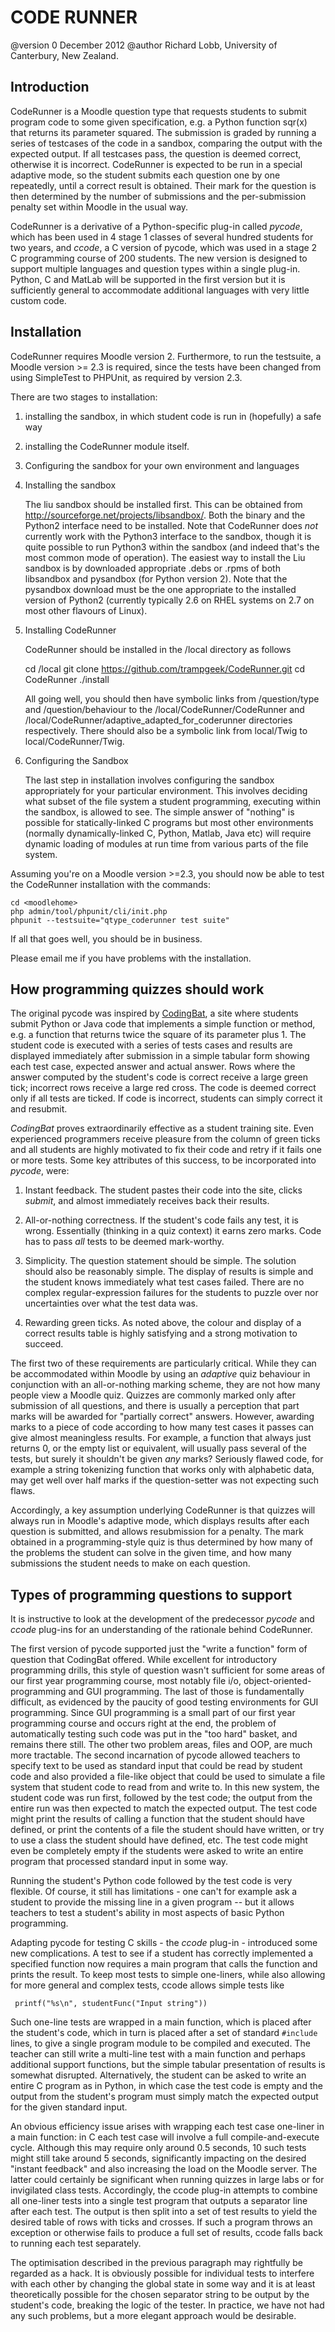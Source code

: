 CODE RUNNER
========

@version 0 December 2012
@author Richard Lobb, University of Canterbury, New Zealand.

Introduction
------------

CodeRunner is a Moodle question type that requests students to submit program code
to some given specification, e.g. a Python function sqr(x) that returns its
parameter squared. The submission is graded by running a series of testcases
of the code in a sandbox, comparing the output with the expected output.
If all testcases pass, the question is deemed correct, otherwise it is
incorrect. CodeRunner is expected to be run in a special adaptive mode, so the
student submits each question one by one repeatedly, until a correct result
is obtained. Their mark for the question is then determined by the number of
submissions and the per-submission penalty set within Moodle in the usual way.

CodeRunner is a derivative of a Python-specific plug-in called *pycode*, which
has been used in 4 stage 1 classes of several hundred students for two years,
and *ccode*, a C version of pycode, which was used in a stage 2 C programming
course of 200 students. The new version is designed to support multiple
languages and question types within a single plug-in. Python, C and MatLab
will be supported in the first version but it is sufficiently general to
accommodate additional languages with very little custom code.


Installation
------------

CodeRunner requires Moodle version 2. Furthermore, to run the testsuite,
a Moodle version >= 2.3 is required, since the tests have been changed from
using SimpleTest to PHPUnit, as required by version 2.3.

There are two stages to installation:

1. installing the sandbox, in which
student code is run in (hopefully) a safe way
2. installing the CodeRunner
module itself.
3. Configuring the sandbox for your own environment and languages

1. Installing the sandbox

   The liu sandbox should be installed first. This can be obtained from
http://sourceforge.net/projects/libsandbox/.  Both the binary and the
Python2 interface need to be installed. Note that CodeRunner does *not*
currently work with the Python3 interface to the sandbox, though it is
quite possible to run Python3 within the sandbox (and indeed that's the most
common mode of operation).  The easiest way to install the Liu sandbox is by
downloaded appropriate .debs or .rpms of both libsandbox and pysandbox (for
Python version 2). Note that the pysandbox download must be the one appropriate
to the installed  version of Python2 (currently typically 2.6 on RHEL systems
on 2.7 on most other flavours of Linux).

2. Installing CodeRunner

   CodeRunner should be installed in the <moodlehome>/local directory as follows

    cd <moodlehome>/local
    git clone https://github.com/trampgeek/CodeRunner.git
    cd CodeRunner
    ./install

    All going well, you should then have symbolic links from <moodlehome>/question/type
and <moodlehome>/question/behaviour to the <moodlehome>/local/CodeRunner/CodeRunner
and <moodlehome>/local/CodeRunner/adaptive_adapted_for_coderunner directories
respectively. There should also be a symbolic link from local/Twig to
local/CodeRunner/Twig.

3. Configuring the Sandbox

   The last step in installation involves configuring the sandbox appropriately
for your particular environment. This involves deciding what subset of the
file system a student programming, executing within the sandbox, is allowed
to see. The simple answer of "nothing" is possible for statically-linked
C programs but most other environments (normally dynamically-linked C,
Python, Matlab, Java etc) will require
dynamic loading of modules at run time from various parts of the file system.


Assuming you're on a Moodle version >=2.3, you should now be able to test the
CodeRunner installation with the commands:

    cd <moodlehome>
    php admin/tool/phpunit/cli/init.php
    phpunit --testsuite="qtype_coderunner test suite"

If all that goes well, you should be in business.

Please email me if you have problems with the installation.


How programming quizzes should work
-----------------------------------

The original pycode was inspired by [CodingBat](http://codingbat.com), a site where
students submit Python or Java code that implements a simple function or
method, e.g. a function that returns twice the square of its parameter plus 1.
The student code is executed with a series of tests cases and results are
displayed immediately after submission in a simple tabular form showing each
test case, expected answer
and actual answer. Rows where the answer computed by the student's code
is correct receive a large green tick; incorrect rows
receive a large red cross. The code is deemed correct only if all tests
are ticked. If code is incorrect, students can simply correct it and resubmit.

*CodingBat* proves extraordinarily effective as a student training site. Even
experienced programmers receive pleasure from the column of green ticks and
all students are highly motivated to fix their code and retry if it fails one or more
tests. Some key attributes of this success, to be incorporated into *pycode*,
were:

1. Instant feedback. The student pastes their code into the site, clicks
*submit*, and almost immediately receives back their results.

1. All-or-nothing correctness. If the student's code fails any test, it is
wrong. Essentially (thinking in a quiz context) it earns zero marks. Code
has to pass *all* tests to be deemed mark-worthy.

1. Simplicity. The question statement should be simple. The solution should
also be reasonably simple. The display of results is simple and the student
knows immediately what test cases failed. There are no complex regular-expression
failures for the students to puzzle over nor uncertainties over what the
test data was.

1. Rewarding green ticks. As noted above, the colour and display of a correct
results table is highly satisfying and a strong motivation to succeed.

The first two of these requirements are particularly critical. While they can
be accommodated within Moodle by using an *adaptive* quiz behaviour
in conjunction with an all-or-nothing marking scheme, they are not
how many people view a Moodle quiz. Quizzes are
commonly marked only after submission of all questions, and there is usually
a perception that part marks will be awarded for "partially correct" answers.
However, awarding marks to a piece of code according to how many test cases
it passes can give almost meaningless results. For example, a function that
always just returns 0, or the empty list or equivalent, will usually pass several
of the tests, but surely it shouldn't be given *any* marks? Seriously flawed
code, for example a string tokenizing function that works only with alphabetic
data, may get well over half marks if the question-setter was not expecting
such flaws.

Accordingly, a key assumption underlying CodeRunner is that quizzes will always
run in Moodle's adaptive mode, which displays results after each question
is submitted, and allows resubmission for a penalty. The mark obtained in a
programming-style quiz is thus determined by how many of the problems the
student can solve in the given time, and how many submissions the student
needs to make on each question.

Types of programming questions to support
-----------------------------------------
It is instructive to look at the development of the predecessor *pycode* and
*ccode* plug-ins for an understanding of the rationale behind CodeRunner.

The first version of pycode supported just the "write a function" form of
question that CodingBat offered. While excellent for introductory programming
drills, this style of question wasn't sufficient for some areas of our
first year programming course, most notably file i/o, object-oriented-programming
and GUI programming. The last of those is fundamentally difficult, as evidenced
by the paucity of good testing environments for GUI programming. Since GUI
programming is a small part of our first year programming course and occurs
right at the end, the problem of automatically testing such code was put
in the "too hard" basket, and remains there still. The other two problem
areas, files and OOP, are much more tractable. The second incarnation of
pycode allowed teachers to specify text to be used as standard input that could
be read by student code and also provided a file-like object that could be used
to simulate a file system that student code to read from and write to. In this
new system, the student code was run first, followed by the
test code; the output from the entire run was then expected to match the
expected output.
The test code might print the results of calling a function that the student
should have defined, or print the contents of a file the student should have
written, or try to use a class the student should have defined, etc. The test
code might even be completely empty if the students were asked to write an
entire program that processed standard input in some way.

Running the student's Python code followed by the test code is very flexible.
Of course, it still
has limitations - one can't for example ask a student to provide the missing
line in a given program -- but it allows teachers to test a student's ability
in most aspects of basic Python programming.

Adapting pycode for testing C skills - the *ccode* plug-in - introduced
some new complications. A test to see if a student has correctly implemented
a specified function now requires a main program that calls the function and
prints the result. To keep most tests to simple one-liners, while also allowing
for more general and complex tests, ccode allows simple tests like

     printf("%s\n", studentFunc("Input string"))

Such one-line tests are wrapped in a main function, which is placed after
the student's code, which in turn is placed after a set of standard `#include`
lines, to give a single program module to be compiled and executed. The
teacher can still write a multi-line test with a main function and perhaps
additional support functions, but the simple tabular presentation of results
is somewhat disrupted. Alternatively, the student can be asked to write an
entire C program as in Python, in which case the test code is empty and the
output from the student's program must simply match the expected output for
the given standard input.

An obvious efficiency issue arises with wrapping each test case one-liner in
a main function: in C each test case will involve a full compile-and-execute
cycle. Although this may require only around  0.5 seconds, 10 such tests
might still take around 5 seconds, significantly impacting on the desired "instant
feedback" and also increasing the load on the Moodle server. The latter
could certainly be
significant when running quizzes in large labs or for invigilated class tests.
Accordingly, the ccode plug-in attempts to
combine all one-liner tests into a single test program that outputs a
separator line after each test. The output is then split into a set of
test results to yield the desired table of rows with ticks and crosses. If
such a program throws an exception or otherwise fails to produce a full set
of results, ccode falls back to running each test separately.

The optimisation described in the previous paragraph may rightfully be
regarded as a hack. It is obviously possible for individual tests to
interfere with each other by changing the global state in some way and it is
at least theoretically possible for the chosen separator string to be output
by the student's code, breaking the logic of the tester. In practice, we have
not had any such problems, but a more elegant approach would be desirable.